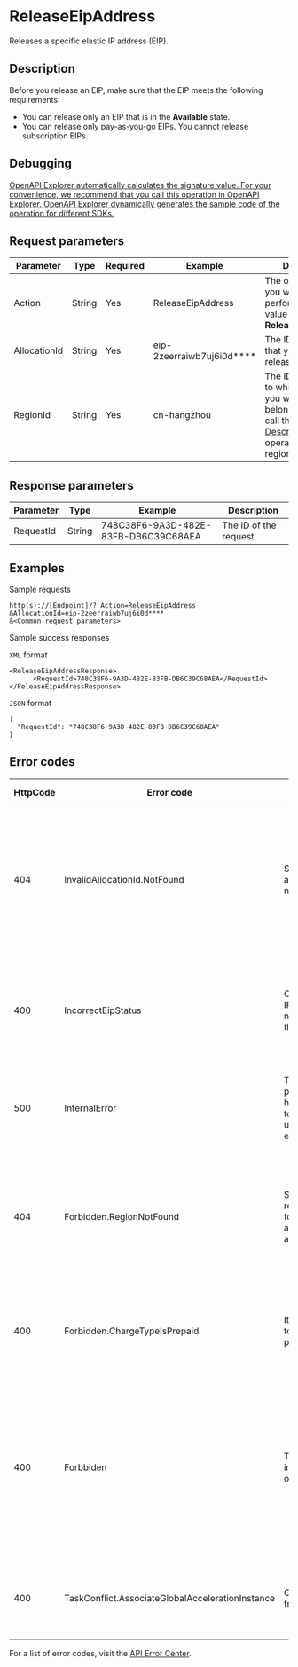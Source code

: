 # ReleaseEipAddress

Releases a specific elastic IP address \(EIP\).

## Description

Before you release an EIP, make sure that the EIP meets the following requirements:

-   You can release only an EIP that is in the **Available** state.
-   You can release only pay-as-you-go EIPs. You cannot release subscription EIPs.

## Debugging

[OpenAPI Explorer automatically calculates the signature value. For your convenience, we recommend that you call this operation in OpenAPI Explorer. OpenAPI Explorer dynamically generates the sample code of the operation for different SDKs.](https://api.aliyun.com/#product=Vpc&api=ReleaseEipAddress&type=RPC&version=2016-04-28)

## Request parameters

|Parameter|Type|Required|Example|Description|
|---------|----|--------|-------|-----------|
|Action|String|Yes|ReleaseEipAddress|The operation that you want to perform. Set the value to **ReleaseEipAddress**. |
|AllocationId|String|Yes|eip-2zeerraiwb7uj6i0d\*\*\*\*|The ID of the EIP that you want to release. |
|RegionId|String|Yes|cn-hangzhou|The ID of the region to which the EIP that you want to release belongs. You can call the [DescribeRegions](~~36063~~) operation to query region IDs. |

## Response parameters

|Parameter|Type|Example|Description|
|---------|----|-------|-----------|
|RequestId|String|748C38F6-9A3D-482E-83FB-DB6C39C68AEA|The ID of the request. |

## Examples

Sample requests

```
http(s)://[Endpoint]/? Action=ReleaseEipAddress
&AllocationId=eip-2zeerraiwb7uj6i0d****
&<Common request parameters>
```

Sample success responses

`XML` format

```
<ReleaseEipAddressResponse>
      <RequestId>748C38F6-9A3D-482E-83FB-DB6C39C68AEA</RequestId>
</ReleaseEipAddressResponse>
```

`JSON` format

```
{
  "RequestId": "748C38F6-9A3D-482E-83FB-DB6C39C68AEA"
}
```

## Error codes

|HttpCode|Error code|Error message|Description|
|--------|----------|-------------|-----------|
|404|InvalidAllocationId.NotFound|Specified allocation ID is not found|The error message returned because the specified EIP does not exist. Check whether the specified value of the parameter is valid.|
|400|IncorrectEipStatus|Current elastic IP status does not support this operation.|The error message returned because the specified state of the EIP does not support this operation.|
|500|InternalError|The request processing has failed due to some unknown error.|The error message returned because unknown errors have occurred.|
|404|Forbidden.RegionNotFound|Specified region is not found during access authentication.|The error message returned because the specified region ID does not exist. Check whether the specified region ID is valid.|
|400|Forbidden.ChargeTypeIsPrepaid|It's forbidden to release a prepaid EIP|The error message returned because you cannot release subscription EIPs.|
|400|Forbbiden|The eip instance owener error|The error message returned because you are not authorized to perform this operation on the EIP. Check whether you have permissions to call this operation.|
|400|TaskConflict.AssociateGlobalAccelerationInstance|Operate too frequent.|The error message returned because too many requests are sent.|

For a list of error codes, visit the [API Error Center](https://error-center.alibabacloud.com/status/product/Vpc).

